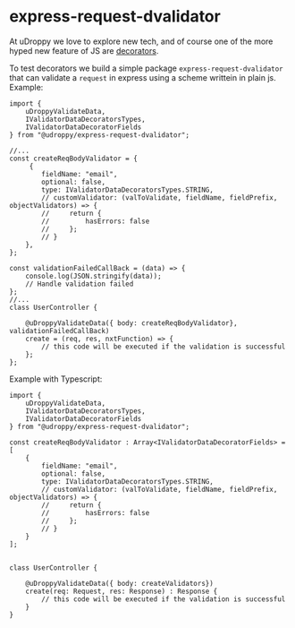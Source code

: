 # express-request-dvalidator

At uDroppy we love to explore new tech, and of course one of the more hyped new feature of JS are [decorators](https://github.com/tc39/proposal-decorators).

To test decorators we build a simple package `express-request-dvalidator` that can validate a `request` in express using a scheme writtein in plain js. Example:

    import { 
        uDroppyValidateData, 
        IValidatorDataDecoratorsTypes, 
        IValidatorDataDecoratorFields
    } from "@udroppy/express-request-dvalidator";

    //...
    const createReqBodyValidator = {
         {
            fieldName: "email",
            optional: false,
            type: IValidatorDataDecoratorsTypes.STRING,
            // customValidator: (valToValidate, fieldName, fieldPrefix, objectValidators) => {
            //     return {
            //         hasErrors: false
            //     };
            // }
        },
    };

    const validationFailedCallBack = (data) => {
        console.log(JSON.stringify(data));
        // Handle validation failed
    };
    //...
    class UserController {

        @uDroppyValidateData({ body: createReqBodyValidator}, validationFailedCallBack)
        create = (req, res, nxtFunction) => {
            // this code will be executed if the validation is successful
        };
    };

Example with Typescript:


    import {
        uDroppyValidateData, 
        IValidatorDataDecoratorsTypes, 
        IValidatorDataDecoratorFields
    } from "@udroppy/express-request-dvalidator";

    const createReqBodyValidator : Array<IValidatorDataDecoratorFields> = [
        {
            fieldName: "email",
            optional: false,
            type: IValidatorDataDecoratorsTypes.STRING,
            // customValidator: (valToValidate, fieldName, fieldPrefix, objectValidators) => {
            //     return {
            //         hasErrors: false
            //     };
            // }
        }
    ];


    class UserController {

        @uDroppyValidateData({ body: createValidators})
        create(req: Request, res: Response) : Response {
            // this code will be executed if the validation is successful
        }
    }